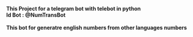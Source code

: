 <b>This Project for a telegram bot with telebot in python <b/> <br/>
<b>Id Bot : @NumTransBot <br/>  
This bot for generatre english numbers from other languages numbers <b/>
